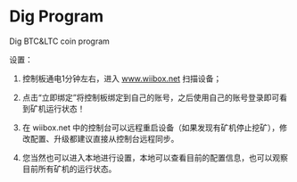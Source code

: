 Dig Program
===

Dig BTC&amp;LTC coin program

设置：
1. 控制板通电1分钟左右，进入 www.wiibox.net 扫描设备；

2. 点击“立即绑定”将控制板绑定到自己的账号，之后使用自己的账号登录即可看到矿机运行状态！

3. 在 wiibox.net 中的控制台可以远程重启设备（如果发现有矿机停止挖矿），修改配置、升级都建议直接从控制台远程同步。

4. 您当然也可以进入本地进行设置，本地可以查看目前的配置信息，也可以观察目前所有矿机的运行状态。
